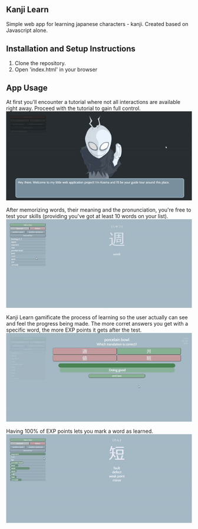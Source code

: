 ## Kanji Learn

Simple web app for learning japanese characters - kanji. 
Created based on Javascript alone.

## Installation and Setup Instructions

1. Clone the repository.
2. Open 'index.html' in your browser

## App Usage

At first you'll encounter a tutorial where not all interactions are available right away. Proceed with the tutorial to gain full control.
![tutorial](https://github.com/gastronleroux/Kanji-learn/blob/master/appusage/1.gif)

After memorizing words, their meaning and the pronunciation, you're free to test your skills (providing you've got at least 10 words on your list).
![test](https://github.com/gastronleroux/Kanji-learn/blob/master/appusage/2.gif)

Kanji Learn gamificate the process of learning so the user actually can see and feel the progress being made. The more corret answers you get with a specific word, the more EXP points it gets after the test.
![exp](https://github.com/gastronleroux/Kanji-learn/blob/master/appusage/3.gif)

Having 100% of EXP points lets you mark a word as learned.
![learned](https://github.com/gastronleroux/Kanji-learn/blob/master/appusage/4.gif)
